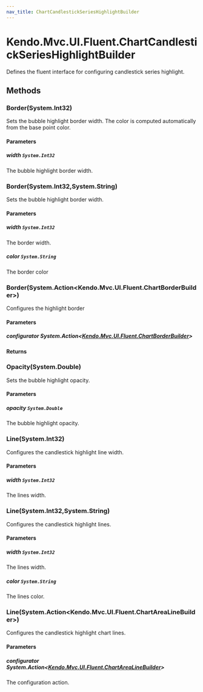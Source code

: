 ```yaml
---
nav_title: ChartCandlestickSeriesHighlightBuilder
---
```


# Kendo.Mvc.UI.Fluent.ChartCandlestickSeriesHighlightBuilder
Defines the fluent interface for configuring candlestick series highlight.




## Methods


### Border(System.Int32)
Sets the bubble highlight border width.
            The color is computed automatically from the base point color.


#### Parameters

##### width `System.Int32`
The bubble highlight border width.





### Border(System.Int32,System.String)
Sets the bubble highlight border width.


#### Parameters

##### width `System.Int32`
The border width.

##### color `System.String`
The border color





### Border(System.Action\<Kendo.Mvc.UI.Fluent.ChartBorderBuilder\>)
Configures the highlight border


#### Parameters

##### configurator System.Action<[Kendo.Mvc.UI.Fluent.ChartBorderBuilder](/api/wrappers/aspnet-mvc/Kendo.Mvc.UI.Fluent/ChartBorderBuilder)>




#### Returns




### Opacity(System.Double)
Sets the bubble highlight opacity.


#### Parameters

##### opacity `System.Double`
The bubble highlight opacity.





### Line(System.Int32)
Configures the candlestick highlight line width.


#### Parameters

##### width `System.Int32`
The lines width.





### Line(System.Int32,System.String)
Configures the candlestick highlight lines.


#### Parameters

##### width `System.Int32`
The lines width.

##### color `System.String`
The lines color.





### Line(System.Action\<Kendo.Mvc.UI.Fluent.ChartAreaLineBuilder\>)
Configures the candlestick highlight chart lines.


#### Parameters

##### configurator System.Action<[Kendo.Mvc.UI.Fluent.ChartAreaLineBuilder](/api/wrappers/aspnet-mvc/Kendo.Mvc.UI.Fluent/ChartAreaLineBuilder)>
The configuration action.






